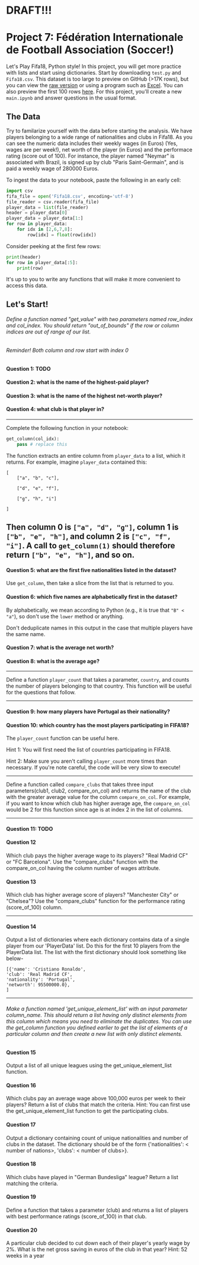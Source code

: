 # DRAFT!!!

# Project 7: Fédération Internationale de Football Association (Soccer!)

Let's Play Fifa18, Python style!  In this project, you will get more
practice with lists and start using dictionaries.  Start by
downloading `test.py` and `Fifa18.csv`.  This dataset is too large to
preview on GitHub (>17K rows), but you can view the
[raw version](https://raw.githubusercontent.com/tylerharter/cs301-projects/master/spring19/p7/Fifa18.csv)
or using a program such as [Excel](https://github.com/tylerharter/cs301-projects/blob/master/spring19/p7/excel.md).
You can also preview the first 100 rows [here](https://github.com/tylerharter/cs301-projects/blob/master/spring19/p7/preview.csv).
For this project, you'll create a new `main.ipynb` and answer
questions in the usual format.

## The Data

Try to familarize yourself with the data before starting the
analysis. We have players belonging to a wide range of nationalities
and clubs in Fifa18. As you can see the numeric data includes their
weekly wages (in Euros) (Yes, wages are per week!), net worth of the
player (in Euros) and the performace rating (score out of 100). For
instance, the player named "Neymar" is associated with Brazil, is
signed up by club "Paris Saint-Germain", and is paid a weekly wage of
280000 Euros.

To ingest the data to your notebook, paste the following in an early cell:

```python
import csv
fifa_file = open('Fifa18.csv', encoding='utf-8')
file_reader = csv.reader(fifa_file)
player_data = list(file_reader)
header = player_data[0]
player_data = player_data[1:]
for row in player_data:
    for idx in [2,6,7,8]:
        row[idx] = float(row[idx])
```

Consider peeking at the first few rows:
```python
print(header)
for row in player_data[:5]:
    print(row)
```

It's up to you to write any functions that will make it more
convenient to access this data.

## Let's Start!

###### Define a function named "get_value" with two parameters named row_index and col_index. You should return "out_of_bounds" if the row or column indices are out of range of our list.
###### Reminder! Both column and row start with index 0

#### Question 1: TODO

#### Question 2: what is the name of the highest-paid player?

#### Question 3: what is the name of the highest net-worth player?

#### Question 4: what club is that player in?

---

Complete the following function in your notebook:

```python
get_column(col_idx):
    pass # replace this
```

The function extracts an entire column from `player_data` to a list, which
it returns.  For example, imagine `player_data` contained this:

```
[
    ["a", "b", "c"],

    ["d", "e", "f"],

    ["g", "h", "i"]

]
```

Then column 0 is `["a", "d", "g"]`, column 1 is `["b", "e", "h"]`, and
column 2 is `["c", "f", "i"]`.  A call to `get_column(1)` should
therefore return `["b", "e", "h"]`, and so on.
----

#### Question 5: what are the first five nationalities listed in the dataset?

Use `get_column`, then take a slice from the list that is returned to you.

#### Question 6: which five names are alphabetically first in the dataset?

By alphabetically, we mean according to Python (e.g., it is true that
`"B" < "a"`), so don't use the `lower` method or anything.

Don't deduplicate names in this output in the case that multiple
players have the same name.

#### Question 7: what is the average net worth?

#### Question 8: what is the average age?

---

Define a function `player_count` that takes a parameter, `country`,
and counts the number of players belonging to that country. This
function will be useful for the questions that follow.

---

#### Question 9: how many players have Portugal as their nationality?

#### Question 10: which country has the most players participating in FIFA18?

The `player_count` function can be useful here.

Hint 1: You will first need the list of countries participating in
FIFA18.

Hint 2: Make sure you aren't calling `player_count` more times than
necessary.  If you're note careful, the code will be very slow to
execute!

----

Define a function called `compare_clubs` that takes three input
parameters(club1, club2, compare_on_col) and returns the name of the
club with the greater average value for the column
`compare_on_col`. For example, if you want to know which club has
higher average age, the `compare_on_col` would be 2 for this function
since age is at index 2 in the list of columns.

----

#### Question 11: TODO


#### Question 12

Which club pays the higher average wage to its players? "Real Madrid CF" or "FC Barcelona". Use the "compare_clubs" function with the compare_on_col having  the column number of wages attribute.

#### Question 13

Which club has higher average score of players? "Manchester City" or "Chelsea"?  Use the "compare_clubs" function for the performance rating (score_of_100) column.

---
#### Question 14

Output a list of dictionaries where each dictionary contains data of a single player from our 'PlayerData' list. Do this for the first 10 players from the PlayerData list.
The list with the first dictionary should look something like below-
```
[{'name': 'Cristiano Ronaldo',
'club': 'Real Madrid CF',
'nationality': 'Portugal',
'networth': 95500000.0},
]
```
---

###### Make a function named 'get_unique_element_list' with an input parameter column_name. This should return a list having only distinct elements from this column which means you need to eliminate the duplicates. You can use the get_column function you defined earlier to get the list of elements of a particular column and then create a new list with only distinct elements.

#### Question 15

Output a list of all unique leagues using the get_unique_element_list function.

#### Question 16

Which clubs pay an average wage above 100,000 euros  per week to their players? Return a list of clubs that match the criteria.
Hint: You can first use the get_unique_element_list function to get the participating clubs.

#### Question 17

Output a dictionary containing count of unique nationalities and number of clubs in the dataset. The dictionary should be of the form {'nationalities': < number of nations>, 'clubs': < number of clubs>}. 

#### Question 18

Which clubs have played in "German Bundesliga" league? Return a list matching the criteria.

#### Question 19

Define a function that takes a parameter (club) and returns a list of players with best performance ratings (score_of_100) in that club.


#### Question 20

A particular club decided to cut down each of their player's yearly wage by 2%. What is the net gross saving in euros of the club in that year? 
Hint: 52 weeks in a year

 
